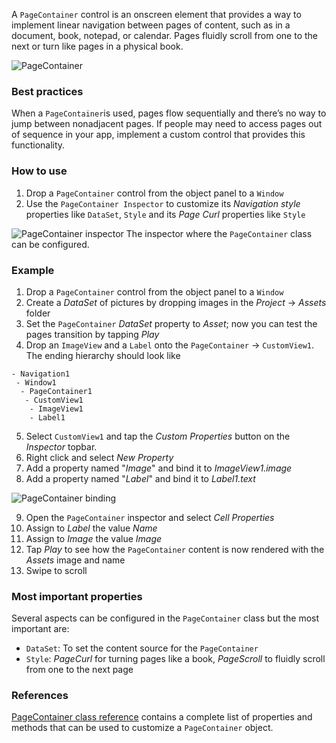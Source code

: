 A `PageContainer` control is an onscreen element that provides a way to implement linear navigation between pages of content, such as in a document, book, notepad, or calendar. Pages fluidly scroll from one to the next or turn like pages in a physical book.

![PageContainer](images/PageContainer_main.png)

### Best practices
When a `PageContainer`is used, pages flow sequentially and there’s no way to jump between nonadjacent pages. If people may need to access pages out of sequence in your app, implement a custom control that provides this functionality.

### How to use
1. Drop a `PageContainer` control from the object panel to a `Window`
1. Use the `PageContainer Inspector` to customize its _Navigation style_ properties like `DataSet`, `Style` and its _Page Curl_ properties like `Style`

![PageContainer inspector](images/PageContainer_inspector.png)
The inspector where the `PageContainer` class can be configured.

### Example
1. Drop a `PageContainer` control from the object panel to a `Window`
1. Create a _DataSet_ of pictures by dropping images in the _Project_ -> _Assets_ folder
1. Set the `PageContainer` _DataSet_ property to _Asset_; now you can test the pages transition by tapping _Play_
1. Drop an `ImageView` and a `Label` onto the `PageContainer` -> `CustomView1`. The ending hierarchy should look like

```
- Navigation1
 - Window1
  - PageContainer1
   - CustomView1
    - ImageView1
    - Label1
```

5. Select `CustomView1` and tap the _Custom Properties_ button on the _Inspector_ topbar.
1. Right click and select _New Property_
1. Add a property named "_Image_" and bind it to _ImageView1.image_
1. Add a property named "_Label_" and bind it to _Label1.text_

![PageContainer binding](images/PageContainer3.png)

9. Open the `PageContainer` inspector and select _Cell Properties_
1. Assign to _Label_ the value _Name_
1. Assign to _Image_ the value _Image_
1. Tap _Play_ to see how the `PageContainer` content is now rendered with the _Assets_ image and name
1. Swipe to scroll

### Most important properties
Several aspects can be configured in the `PageContainer` class but the most important are:
- `DataSet`: To set the content source for the `PageContainer`
- `Style`: _PageCurl_ for turning pages like a book, _PageScroll_ to fluidly scroll from one to the next page

### References
[PageContainer class reference](../classes/PageContainer.html) contains a complete list of properties and methods that can be used to customize a `PageContainer` object.
